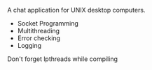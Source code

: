 A chat application for UNIX desktop computers.
<ul>
	<li>Socket Programming</li>
	<li>Multithreading</li>
	<li>Error checking</li>
	<li>Logging</li>
</ul>

Don't forget lpthreads while compiling
